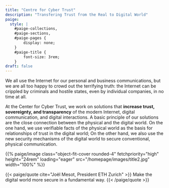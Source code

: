```yaml
---
title: "Centre for Cyber Trust"
description: "Transfering Trust from the Real to Digital World"
paige:
  style: |
    #paige-collections,
    #paige-sections,
    #paige-pages {
        display: none;
    }
    #paige-title {
        font-size: 3rem;
    }
draft: false
---
```


We all use the Internet for our personal and business communications, but we are all too happy to crowd out the terrifying truth: the Internet can be crippled by criminals and hostile states, even by individual companies, in no time at all.

At the Center for Cyber Trust, we work on solutions that **increase trust, sovereignty, and transparency** of the modern Internet, digital communication, and digital interactions.
A basic principle of our solutions are the close connection between the physical and the digital world.
On the one hand, we use verifiable facts of the physical world as the basis for
relationships of trust in the digital world; On the other hand, we also use the new security mechanisms
of the digital world to secure conventional, physical communication.

<p>{{% paige/image class="object-fit-cover rounded-4" fetchpriority="high" height="24rem" loading="eager" src="/homepage/images/title2.jpg" width="100%" %}}</p>

{{< paige/quote cite="Joël Mesot, President ETH Zurich" >}}
    Make the digital world more secure in a fundamental way.
{{< /paige/quote >}}
